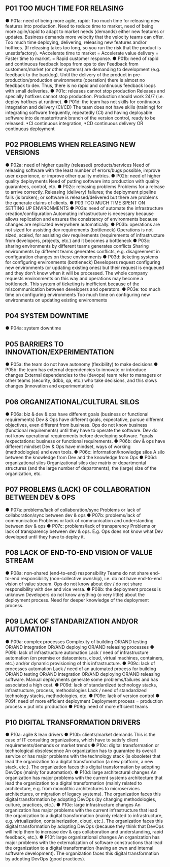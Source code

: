 ## P01 TOO MUCH TIME FOR RELASING
● P01a: need of being more agile, rapid: Too much time for releasing new features into production. Need to reduce time to market, need of being more agile/rapid to adapt to market needs (demands) either new features or updates. Business demands more velocity that the velocity teams can offer. Too much time deploying, delivering, releasing new features and/or hotfixes. (If releasing takes too long, so you run the risk that the product is unsatisfactory). =Accelerate time to market = Accelerate value delivery = Faster time to market. = Rapid customer response. 
● P01b: need of rapid and continuous feedback loops from ops to dev Feedback from customers/market (or other systems) are demanding to development (e.g. feedback to the backlog). Until the delivery of the product in pre-production/production environments (operation) there is almost no feedback to dev. Thus, there is no rapid and continuous feedback loops with small deliveries.
● P01c: releases cannot stop production Releases and specially hotfixes cannot stop production. Production should work 24/7 (i.e. deploy hotfixes at runtime).
● P01d: the team has not skills for continuous integration and delivery (CI/CD) The team does not have skills (training) for integrating software frequently, repeatedly (CI) and having deployable software into de master/trunk branch of the version control, ready to be released. *CI continuous integration, *CD continuous delivery OR continuous deployment

## P02 PROBLEMS WHEN RELEASING NEW VERSIONS
● P02a: need of higher quality (released) products/services Need of releasing software with the least number of errors/bugs possible, improve user experience, or improve other quality metrics.
● P02b: need of higher quality deployments Need of putting software into production with quality guarantees, control, etc.
● P02c: releasing problems Problems for a release to arrive correctly. Releasing (delivery) failures; the deployment pipeline fails (is broken); or software is released/delivered but there are problems the generate claims of clients.
● P03 TOO MUCH TIME SPENT ON SETTING UP ENVIRONMENTS
● P03a: need of automate the infrastructure creation/configuration Automating infrastructure is necessary because allows replication and ensures the consistency of environments because changes are replicated everywhere automatically.
● P03b: operations are not sized for assisting dev requirements (bottleneck) Operations is not sized, scaled, for assisting dev requirements (requirements of infrastructure from developers, projects, etc.) and it becomes a bottleneck
● P03c: sharing environments by different teams generates conflicts Sharing environments by different teams generates conflicts, e.g. disagreement in configuration changes on these environments
● P03d: ticketing systems for configuring environments (bottleneck) Developers request configuring new environments (or updating existing ones) but their request is enqueued and they don't know when it will be processed. The whole company requests environments on this way and operations may become a bottleneck. This system of ticketing is inefficient because of the miscommunication between developers and operators.
● P03e: too much time on configuring environments Too much time on configuring new environments on updating existing environments

## P04 SYSTEM DOWNTIME
● P04a: system downtime

## P05 BARRIERS TO INNOVATION/EXPERIMENTATION
● P05a: the team do not have autonomy (flexibility) to make decisions
● P05b: the team has external dependencies to innovate or introduce changes External dependencies to the (devops) team refer to managers or other teams (security, ddbb, qa, etc.) who take decisions, and this slows changes (innovation and experimentation)

## P06 ORGANIZATIONAL/CULTURAL SILOS
● P06a: biz & dev & ops have different goals (business or functional requirements) Dev & Ops have different goals, expectative, pursue different objectives, even different from business. Ops do not know business (functional requirements) until they have to operate the software. Dev do not know operational requirements before developing software. *goals /expectations: business or functional requirements.
● P06b: dev & ops have different mindset Dev & Ops have mindset, ways of working (methodologies) and even tools.
● P06c: information/knowledge silos A silo between the knowledge from Dev and the knowledge from Ops
● P06d: organizational silos Organizational silos due matrix or departmental structures (and the large number of departments), the (large) size of the organization, etc.

## P07 PROBLEMS (LACK) OF COLLABORATION BETWEEN DEV & OPS
● P07a: problems/lack of collaboration/sync Problems or lack of collaboration/sync between dev & ops
● P07b: problems/lack of communication Problems or lack of communication and understanding between dev & ops
● P07c: problems/lack of transparency Problems or lack of transparency between dev & ops. E.g. Ops does not know what Dev developed until they have to deploy it.

## P08 LACK OF END-TO-END VISION OF VALUE STREAM
● P08a: non-shared (end-to-end) responsibility Teams do not share end-to-end responsibility (non-collective ownship), i.e. do not have end-to-end vision of value stream. Ops do not know about dev / do not share responsibility with dev and vice versa. 
● P08b: the deployment process is unknown Developers do not know anything (o very little) about the deployment process. Need for deeper knowledge of the deployment process.

## P09 LACK OF STANDARIZATION AND/OR AUTOMATION
● P09a: complex processes Complexity of building OR/AND testing OR/AND integration OR/AND deploying OR/AND releasing processes
● P09b: lack of infrastructure automation Lack / need of infrastructure automation (on premise or datacenters, cloud, virtual machines, containers, etc.) and/or dynamic provisioning of this infrastructure.
● P09c: lack of processes automation Lack / need of an automated process for building OR/AND testing OR/AND integration OR/AND deploying OR/AND releasing software. Manual deployments generate some problems/failures and has associated a high cost.
● P09d: lack of standardized technology stacks, infrastructure, process, methodologies Lack / need of standardized technology stacks, methodologies, etc.
● P09e: lack of version control
● P09f: need of more efficient deployment Deployment process = production process = put into production
● P09g: need of more efficient teams

## P10 DIGITAL TRANSFORMATION DRIVERS
● P10a: agile & lean drivers
● P10b: clients/market demands This is the case of IT consulting organizations, which have to satisfy client requirements/demands or market trends
● P10c: digital transformation or technological obsolescence An organization has to guarantee its overall service or has major problems with the technology stack (is obsolete) that lead the organization to a digital transformation (a new platform, a new stack, etc.). The organization faces this digital transformation by adopting DevOps (mainly for automation).
● P10d: large architectural changes An organization has major problems with the current systems architecture that lead the organization to a digital transformation (mainly related to architecture, e.g. from monolithic architectures to microservices architectures, or migration of legacy systems). The organization faces this digital transformation by adopting DevOps (by changing methodologies, culture, practices, etc.).
● P10e: large infrastructure changes An organization has major problems with the current infrastructure that lead the organization to a digital transformation (mainly related to infrastructure, e.g. virtualization, containerization, cloud, etc.). The organization faces this digital transformation by adopting DevOps (because they think that DevOps will help them to increase dev & ops collaboration and understanding, rapid feedback, etc.).
● P10f: large organizational changes An organization has major problems with the externalization of software constructions that lead the organization to a digital transformation (having an own and internal software development). The organization faces this digital transformation by adopting DevOps (good practices).
